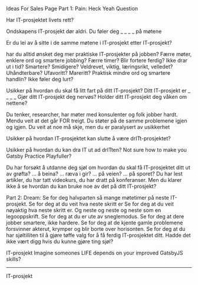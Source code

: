 Ideas For Sales Page
Part 1: Pain: Heck Yeah Question

Har IT-prosjektet livets rett?

Ondskapens IT-prosjekt dør aldri. Du føler deg _ _ _ _ på møtene

Er du lei av å sitte i de samme møtene i IT-prosjekt etter IT-prosjekt?

har du alltid ønsket deg mer praktiske IT-prosjekter på jobben? Færre møter, enklere ord og smartere jobbing? Færre timer?
Blir fortere ferdig?
Ikke drar ut i tid?
Smartere? Smidigere?
Veldrevet, viktig, læringsrikt, velledet?
Uhåndterbare?
Ufavoritt? Mareritt?
Praktisk mindre ord og smartere handlin?
Ikke føler deg lurt?

Usikker på hvordan du skal få litt fart på ditt IT-prosjekt?
Ditt IT-prosjekt er _ _ _ _
Gjør ditt IT-prosjekt deg nervøs?
Holder ditt IT-prosjekt deg våken om nettene?

Du tenker, researcher, har møter med konsulenter og folk jobber hardt. Mendu veit at det går FOR treigt. Du støter på de samme problemene igjen og igjen.
Du veit at noe må skje, men du er paralysert av usikkerhet

Usikker på hvordan IT-prosjektet kan slutte å være drITt-prosjektet?

Usikker på hvordan du kan dra IT ut ad drITten?
Not sure how to make you Gatsby Practice Playfuller?

Du har forsøkt å utdanne deg sjøl om hvordan du skal få IT-prosjektet ditt ut av grøfta?
... å beina?
... ræva i gir?
... på veien?
... på sporet?
Du har lest artikler, du har tatt videokurs, du har dratt på konferanser. Men du klarer ikke å se hvordan du kan bruke noe av det på ditt IT-prosjekt?

Part 2: Dream:
Se for deg halvparten så mange møtetimer på neste IT-prosjekt.
Se for deg at du veit hva neste skritt er
Se for deg at du veit nøyaktig hva neste skritt er. Og neste og neste og neste som en legooppskrift.
Se for deg at du er ute av sneglemodus.
Se for deg at dere jobber smartere, ikke hardere.
Se for deg at de kjente gamle problemene forsvinner akterut, krymper og blir borte over horisonten.
Se for deg at du har sjøltilliten til å gjøre tøffe valg for å få ferdig IT-prosjektet ditt.
Hadde det ikke vært digg hvis du kunne gjøre ting sjøl?


IT-prosjekt
Imagine someones  LIFE depends on your improved GatsbyJS skills?
_ _ _ _

IT-prosjekt